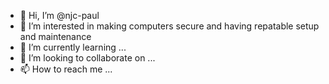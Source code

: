 - 👋 Hi, I’m @njc-paul
- 👀 I’m interested in making computers secure and having repatable setup and maintenance
- 🌱 I’m currently learning ...
- 💞️ I’m looking to collaborate on ...
- 📫 How to reach me ...

<!---
njc-paul/njc-paul is a ✨ special ✨ repository because its `README.md` (this file) appears on your GitHub profile.
You can click the Preview link to take a look at your changes.
--->
